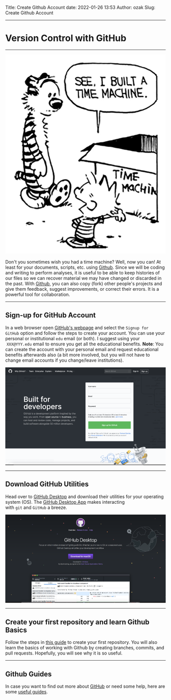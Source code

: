 Title: Create Github Account
date: 2022-01-26 13:53
Author: ozak
Slug: Create Github Account

---

# Version Control with GitHub
------------------------------------------------------------

![Calvin and Hobbes Time Machine](../images/pics/fun/CalvinHobbesTimeMachine.jpg)

Don't you sometimes wish you had a time machine? Well, now you can! At least for your documents, scripts, etc. using [Github](https://github.com/). Since we will be coding and writing to perform analyses, it is useful to be able to keep histories of our files so we can recover material we may have changed or discarded in the past. With [Github](https://github.com/), you can also copy (fork) other people's projects and give them feedback, suggest improvements, or correct their errors. It is a powerful tool for collaboration.

* * *

Sign-up for GitHub Account
------------------------------------------------------------------------------------------------------------------------------------------------------
In a web browser open [GitHub's webpage](https://github.com/) and select the `Signup for GitHub` option and follow the steps to create your account. You can use your personal or institutional `edu` email (or both). I suggest using your  `XXX@YYY.edu` email to ensure you get all the educational benefits. **Note**: You can create the account with your personal email and request educational benefits afterwards also (a bit more involved, but you will not have to change email accounts if you change/leave institutions).

[![sign-up-github](https://github.com/SMU-Economic-Growth-and-Development/assignment-1-starting-with-github-WilliamJCunningham/raw/master/pics/sign-up-github.png)](https://github.com/)

* * *


Download GitHub Utilities
------------------------------------------------------------------------------------------------------------------------------------------------------------------

Head over to [GitHub Desktop](https://desktop.github.com/) and download their utilities for your operating system (OS). The [GitHub Desktop App](https://desktop.github.com/) makes interacting with `git` and `GitHub` a breeze.

[![Github-Desktop](https://github.com/SMU-Economic-Growth-and-Development/assignment-1-starting-with-github-WilliamJCunningham/raw/master/pics/Github-Desktop.png)](https://desktop.github.com/)

* * *

Create your first repository and learn Github Basics
------------------------------------------------------------------------------------------------------------------------------------------------------------------------------------------------------------------------

Follow the steps in [this guide](https://guides.github.com/activities/hello-world/) to create your first repository. You will also learn the basics of working with Github by creating branches, commits, and pull requests. Hopefully, you will see why it is so useful.

* * *


Github Guides
------------------------------------------------------------------------------------------------------------------------------------------

In case you want to find out more about [GitHub](https://github.com/) or need some help, here are some [useful guides](https://guides.github.com/).